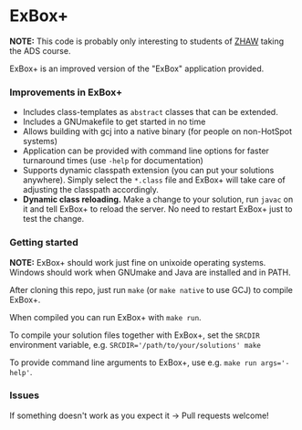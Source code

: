 # ExBox+

**NOTE:** This code is probably only interesting to students of [ZHAW](https://www.zhaw.ch/) taking the ADS course.

ExBox+ is an improved version of the "ExBox" application provided.


### Improvements in ExBox+
- Includes class-templates as `abstract` classes that can be extended.
- Includes a GNUmakefile to get started in no time
- Allows building with gcj into a native binary (for people on non-HotSpot systems)
- Application can be provided with command line options for faster turnaround times
  (use `-help` for documentation)
- Supports dynamic classpath extension (you can put your solutions anywhere).
  Simply select the `*.class` file and ExBox+ will take care of adjusting the classpath accordingly.
- **Dynamic class reloading.**
  Make a change to your solution, run `javac` on it and tell ExBox+ to reload the server.
  No need to restart ExBox+ just to test the change.


### Getting started

**NOTE:** ExBox+ should work just fine on unixoide operating systems. Windows should work when GNUmake and Java are installed and in PATH.

After cloning this repo, just run `make` (or `make native` to use GCJ) to compile ExBox+.

When compiled you can run ExBox+ with `make run`.

To compile your solution files together with ExBox+, set the `SRCDIR` environment variable,
e.g. `SRCDIR='/path/to/your/solutions' make`

To provide command line arguments to ExBox+, use e.g. `make run args='-help'`.


### Issues

If something doesn't work as you expect it -> Pull requests welcome!
